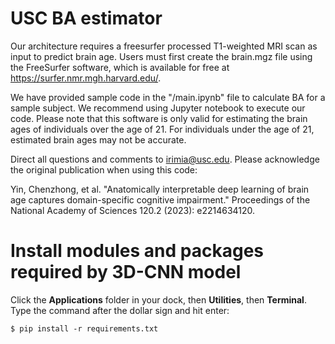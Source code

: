 # USC BA estimator
Our architecture requires a freesurfer processed T1-weighted MRI scan as input to predict brain age. Users must first create the brain.mgz file using the FreeSurfer software, which is available for free at https://surfer.nmr.mgh.harvard.edu/. 

We have provided sample code in the "/main.ipynb" file to calculate BA for a sample subject. We recommend using Jupyter notebook to execute our code. Please note that this software is only valid for estimating the brain ages of individuals over the age of 21. For individuals under the age of 21, estimated brain ages may not be accurate. 

Direct all questions and comments to irimia@usc.edu.  Please acknowledge the original publication when using this code:

Yin, Chenzhong, et al. "Anatomically interpretable deep learning of brain age captures domain-specific cognitive impairment." Proceedings of the National Academy of Sciences 120.2 (2023): e2214634120.

# Install modules and packages required by 3D-CNN model
Click the **Applications** folder in your dock, then **Utilities**, then **Terminal**. 
Type the command after the dollar sign and hit enter:
```
$ pip install -r requirements.txt
```

